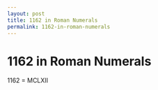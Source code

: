 ```yaml
---
layout: post
title: 1162 in Roman Numerals
permalink: 1162-in-roman-numerals
---
```


# 1162 in Roman Numerals

1162 = MCLXII
